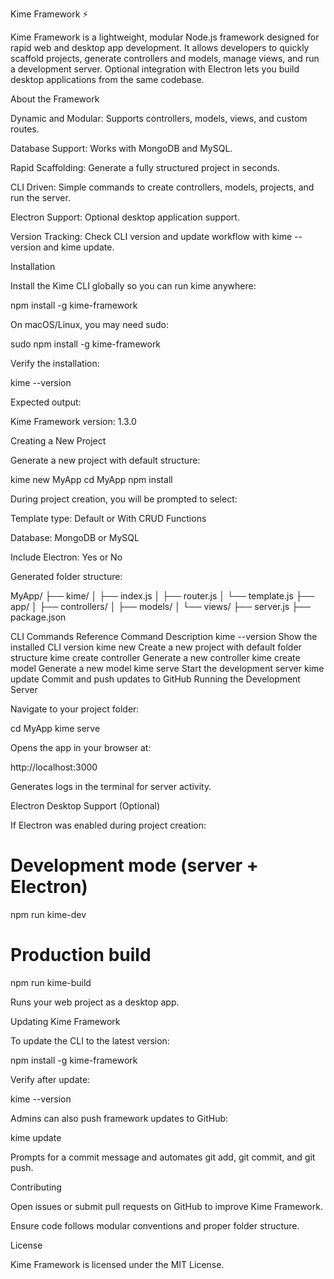 Kime Framework ⚡

Kime Framework is a lightweight, modular Node.js framework designed for rapid web and desktop app development.
It allows developers to quickly scaffold projects, generate controllers and models, manage views, and run a development server.
Optional integration with Electron lets you build desktop applications from the same codebase.

About the Framework

Dynamic and Modular: Supports controllers, models, views, and custom routes.

Database Support: Works with MongoDB and MySQL.

Rapid Scaffolding: Generate a fully structured project in seconds.

CLI Driven: Simple commands to create controllers, models, projects, and run the server.

Electron Support: Optional desktop application support.

Version Tracking: Check CLI version and update workflow with kime --version and kime update.

Installation

Install the Kime CLI globally so you can run kime anywhere:

npm install -g kime-framework


On macOS/Linux, you may need sudo:

sudo npm install -g kime-framework


Verify the installation:

kime --version


Expected output:

Kime Framework version: 1.3.0

Creating a New Project

Generate a new project with default structure:

kime new MyApp
cd MyApp
npm install


During project creation, you will be prompted to select:

Template type: Default or With CRUD Functions

Database: MongoDB or MySQL

Include Electron: Yes or No

Generated folder structure:

MyApp/
├── kime/
│   ├── index.js
│   ├── router.js
│   └── template.js
├── app/
│   ├── controllers/
│   ├── models/
│   └── views/
├── server.js
├── package.json

CLI Commands Reference
Command	Description
kime --version	Show the installed CLI version
kime new <project>	Create a new project with default folder structure
kime create controller <Name>	Generate a new controller
kime create model <Name>	Generate a new model
kime serve	Start the development server
kime update	Commit and push updates to GitHub
Running the Development Server

Navigate to your project folder:

cd MyApp
kime serve


Opens the app in your browser at:

http://localhost:3000


Generates logs in the terminal for server activity.

Electron Desktop Support (Optional)

If Electron was enabled during project creation:

# Development mode (server + Electron)
npm run kime-dev

# Production build
npm run kime-build


Runs your web project as a desktop app.

Updating Kime Framework

To update the CLI to the latest version:

npm install -g kime-framework


Verify after update:

kime --version


Admins can also push framework updates to GitHub:

kime update


Prompts for a commit message and automates git add, git commit, and git push.

Contributing

Open issues or submit pull requests on GitHub to improve Kime Framework.

Ensure code follows modular conventions and proper folder structure.

License

Kime Framework is licensed under the MIT License.

